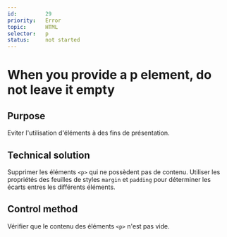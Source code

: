 ```yaml
---
id:         29
priority:   Error
topic:      HTML
selector:   p
status:     not started
---
```


# When you provide a p element, do not leave it empty

## Purpose

Eviter l'utilisation d'éléments à des fins de présentation.

## Technical solution

Supprimer les éléments `<p>` qui ne possèdent pas de contenu. Utiliser les propriétés des feuilles de styles `margin` et `padding` pour déterminer les écarts entres les différents éléments.

## Control method

Vérifier que le contenu des éléments `<p>` n'est pas vide.

